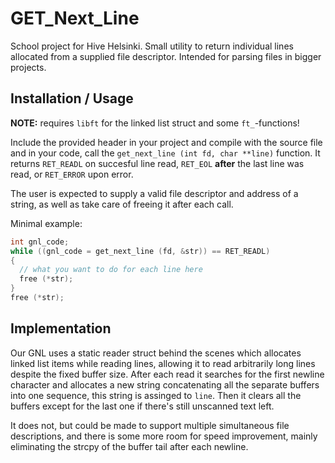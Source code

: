# GET_Next_Line
School project for Hive Helsinki. Small utility to return individual lines
allocated from a supplied file descriptor. Intended for parsing files in bigger projects.

## Installation / Usage
**NOTE:** requires `libft` for the linked list struct and some `ft_`-functions!

Include the provided header in your project and compile with the source file and in your
code, call the `get_next_line (int fd, char **line)` function.
It returns `RET_READL` on succesful line read, `RET_EOL` **after** the last line was read, or `RET_ERROR` upon error.

The user is expected to supply
a valid file descriptor and address of a string, as well as take care of freeing it after each call.

Minimal example:
```C
int gnl_code;
while ((gnl_code = get_next_line (fd, &str)) == RET_READL)
{
  // what you want to do for each line here
  free (*str);
}
free (*str);
```
## Implementation
Our GNL uses a static reader struct behind the scenes which allocates linked list items while reading lines,
allowing it to read arbitrarily long lines despite the fixed buffer size. After each read it searches for the first newline
character and allocates a new string concatenating all the separate buffers into one sequence, this string is assinged to `line`.
Then it clears all the buffers except for the last one if there's still unscanned text left.

It does not, but could be made to support multiple simultaneous file descriptions,
and there is some more room for speed improvement, mainly eliminating the strcpy of the buffer tail after each newline.
